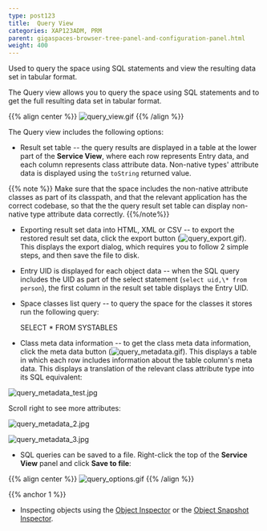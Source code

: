 ```yaml
---
type: post123
title:  Query View
categories: XAP123ADM, PRM
parent: gigaspaces-browser-tree-panel-and-configuration-panel.html
weight: 400
---
```


 Used to query the space using SQL statements and view the resulting data set in tabular format.


The Query view allows you to query the space using SQL statements and to get the full resulting data set in tabular format.

{{% align center %}}
![query_view.gif](/attachment_files/query_view.gif)
{{% /align %}}

The Query view includes the following options:

- Result set table -- the query results are displayed in a table at the lower part of the **Service View**, where each row represents Entry data, and each column represents class attribute data. Non-native types' attribute data is displayed using the `toString` returned value.

{{% note %}}
Make sure that the space includes the non-native attribute classes as part of its classpath, and that the relevant application has the correct codebase, so that the the query result set table can display non-native type attribute data correctly.
{{%/note%}}

- Exporting result set data into HTML, XML or CSV -- to export the restored result set data, click the export button (![query_export.gif](/attachment_files/query_export.gif)). This displays the export dialog, which requires you to follow 2 simple steps, and then save the file to disk.
- Entry UID is displayed for each object data -- when the SQL query includes the UID as part of the select statement (`select uid,\* from person`), the first column in the result set table displays the Entry UID.
- Space classes list query -- to query the space for the classes it stores run the following query:

    SELECT * FROM SYSTABLES

- Class meta data information -- to get the class meta data information, click the meta data button (![query_metadata.gif](/attachment_files/query_metadata.gif)). This displays a table in which each row includes information about the table column's meta data. This displays a translation of the relevant class attribute type into its SQL equivalent:

![query_metadata_test.jpg](/attachment_files/query_metadata_test.jpg)

Scroll right to see more attributes:

![query_metadata_2.jpg](/attachment_files/query_metadata_2.jpg)

![query_metadata_3.jpg](/attachment_files/query_metadata_3.jpg)

- SQL queries can be saved to a file. Right-click the top of the **Service View** panel and click **Save to file**:

{{% align center %}}
![query_options.gif](/attachment_files/query_options.gif)
{{% /align %}}

{{% anchor 1 %}}

- Inspecting objects using the [Object Inspector](./gigaspaces-browser-object-inspector.html) or the [Object Snapshot Inspector](./gigaspaces-browser-object-inspector.html).
